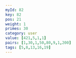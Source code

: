 ```yaml
---
myId: 82
key: 82
pos: 21
weight: 1
primes: 30
category: user
value: [421,5,1,1]
pairs: [1,30,1,50,80,9,1,200]
tags: [5,8,13,16,19]
---
```

